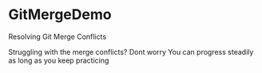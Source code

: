 # GitMergeDemo

Resolving Git Merge Conflicts 

Struggling with the merge conflicts? Dont worry You can progress steadily as long as you keep practicing 

